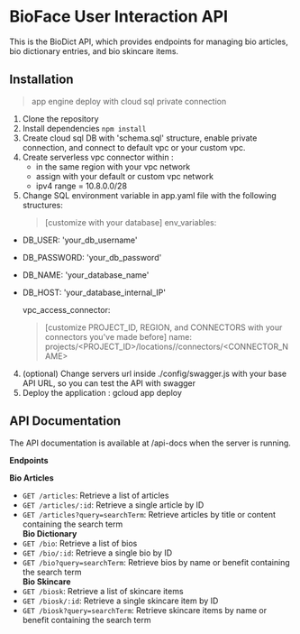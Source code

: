 # BioFace User Interaction API

This is the BioDict API, which provides endpoints for managing bio articles, bio dictionary entries, and bio skincare items.

## Installation
>app engine deploy with cloud sql private connection
1. Clone the repository
2. Install dependencies `npm install`
3. Create cloud sql DB with 'schema.sql' structure, enable private connection, and connect to default vpc or your custom vpc.
4. Create serverless vpc connector within :
    - in the same region with your vpc network
    - assign with your default or custom vpc network
    - ipv4 range = 10.8.0.0/28
5. Change SQL environment variable in app.yaml file with the following structures:
   >[customize with your database]
    env_variables:
  - DB_USER: 'your_db_username'
  - DB_PASSWORD: 'your_db_password'
  - DB_NAME: 'your_database_name'
  - DB_HOST: 'your_database_internal_IP'

    vpc_access_connector:
    >[customize PROJECT_ID, REGION, and CONNECTORS with your connectors you've made before]
        name: projects/<PROJECT_ID>/locations/<REGION>/connectors/<CONNECTOR_NAME>
4. (optional) Change servers url inside ./config/swagger.js with your base API URL, so you can test the API with swagger 
4. Deploy the application : gcloud app deploy

## API Documentation
The API documentation is available at /api-docs when the server is running.

**Endpoints**

**Bio Articles**  
- `GET /articles`: Retrieve a list of articles  
- `GET /articles/:id`: Retrieve a single article by ID  
- `GET /articles?query=searchTerm`: Retrieve articles by title or content containing the search term  
**Bio Dictionary**  
- `GET /bio`: Retrieve a list of bios  
- `GET /bio/:id`: Retrieve a single bio by ID  
- `GET /bio?query=searchTerm`: Retrieve bios by name or benefit containing the search term  
**Bio Skincare**  
- `GET /biosk`: Retrieve a list of skincare items  
- `GET /biosk/:id`: Retrieve a single skincare item by ID  
- `GET /biosk?query=searchTerm`: Retrieve skincare items by name or benefit containing the search term  
   
